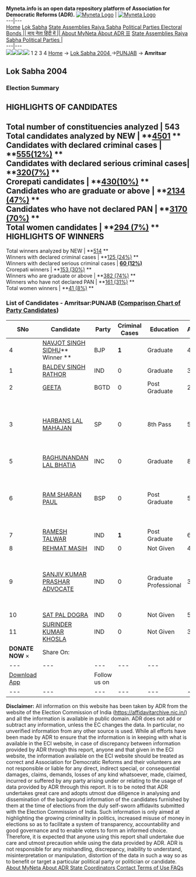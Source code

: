 **Myneta.info is an open data repository platform of Association for Democratic Reforms (ADR).**
[![Myneta Logo](https://www.myneta.info/lib/img/myneta-logo.png)](https://www.myneta.info/) | [![Myneta Logo](https://www.myneta.info/lib/img/adr-logo.png)](https://adrindia.org)  
---|---  
[Home](https://www.myneta.info/) [Lok Sabha](https://www.myneta.info/#ls "Lok Sabha") [ State Assemblies ](https://www.myneta.info/#sa "State Assemblies") [Rajya Sabha](https://www.myneta.info/#rs "Rajya Sabha") [Political Parties ](https://www.myneta.info/party "Political Parties") [ Electoral Bonds ](https://www.myneta.info/electoral_bonds "Electoral Bonds") [ || माय नेता हिंदी में || ](https://translate.google.co.in/translate?prev=hp&hl=en&js=y&u=www.myneta.info&sl=en&tl=hi&history_state0=) [ About MyNeta ](https://adrindia.org/content/about-myneta) [ About ADR ](https://adrindia.org/about-adr/who-we-are) [☰](javascript:void\(0\))
[ State Assemblies ](https://www.myneta.info/#sa "State Assemblies") [ Rajya Sabha ](https://www.myneta.info/#rs "Rajya Sabha") [ Political Parties ](https://www.myneta.info/party "Political Parties")
|   
---|---  
![](https://www.myneta.info/lib/img/banner/banner-1.png)![](https://www.myneta.info/lib/img/banner/banner-2.png)![](https://www.myneta.info/lib/img/banner/banner-3.png)![](https://www.myneta.info/lib/img/banner/banner-4.png)
1  2  3  4 
[Home](https://www.myneta.info/) → [Lok Sabha 2004 ](https://www.myneta.info/loksabha2004/)→[PUNJAB](https://www.myneta.info/loksabha2004/index.php?action=show_constituencies&state_id=19) → **Amritsar**
### 
## Lok Sabha 2004 
###  Election Summary 
HIGHLIGHTS OF CANDIDATES  
---  
Total number of constituencies analyzed |  543   
Total candidates analyzed by NEW | **[4501](https://www.myneta.info/loksabha2004/index.php?action=summary&subAction=candidates_analyzed&sort=candidate#summary) **  
Candidates with declared criminal cases | **[555(12%)](https://www.myneta.info/loksabha2004/index.php?action=summary&subAction=crime&sort=candidate#summary) **  
Candidates with declared serious criminal cases| **[320(7%)](https://www.myneta.info/loksabha2004/index.php?action=summary&subAction=serious_crime&sort=candidate#summary) **  
Crorepati candidates | **[430(10%)](https://www.myneta.info/loksabha2004/index.php?action=summary&subAction=crorepati&sort=candidate#summary) **  
Candidates who are graduate or above | **[2134 (47%)](https://www.myneta.info/loksabha2004/index.php?action=summary&subAction=education&sort=candidate#summary) **  
Candidates who have not declared PAN | **[3170 (70%)](https://www.myneta.info/loksabha2004/index.php?action=summary&subAction=without_pan&sort=candidate#summary) **  
Total women candidates | **[294 (7%)](https://www.myneta.info/loksabha2004/index.php?action=summary&subAction=women_candidate&sort=candidate#summary) **  
HIGHLIGHTS OF WINNERS  
---  
Total winners analyzed by NEW | **[514](https://www.myneta.info/loksabha2004/index.php?action=summary&subAction=winner_analyzed&sort=candidate#summary) **  
Winners with declared criminal cases | **[125 (24%)](https://www.myneta.info/loksabha2004/index.php?action=summary&subAction=winner_crime&sort=candidate#summary) **  
Winners with declared serious criminal cases | **[60 (12%)](https://www.myneta.info/loksabha2004/index.php?action=summary&subAction=winner_serious_crime&sort=candidate#summary)**  
Crorepati winners | **[153 (30%)](https://www.myneta.info/loksabha2004/index.php?action=summary&subAction=winner_crorepati&sort=candidate#summary) **  
Winners who are graduate or above | **[382 (74%)](https://www.myneta.info/loksabha2004/index.php?action=summary&subAction=winner_education&sort=candidate#summary) **  
Winners who have not declared PAN | **[161 (31%)](https://www.myneta.info/loksabha2004/index.php?action=summary&subAction=winner_without_pan&sort=candidate#summary) **  
Total women winners | **[41 (8%)](https://www.myneta.info/loksabha2004/index.php?action=summary&subAction=winner_women&sort=candidate#summary) **  
### List of Candidates - Amritsar:PUNJAB ([Comparison Chart of Party Candidates](https://www.myneta.info/loksabha2004/comparisonchart.php?constituency_id=338))
SNo | Candidate| Party| Criminal Cases| Education| Age| Total Assets| Liabilities  
---|---|---|---|---|---|---|---  
4  | [NAVJOT SINGH SIDHU](https://www.myneta.info/loksabha2004/candidate.php?candidate_id=2975)** Winner ** | BJP | **1** | Graduate| 41 | Rs 6,42,11,374 ~ 6 Crore+ | Rs 3,98,529 ~ 3 Lacs+  
1  | [BALDEV SINGH RATHOR](https://www.myneta.info/loksabha2004/candidate.php?candidate_id=2981) | IND | 0 | Graduate| 38 | Rs 4,60,000 ~ 4 Lacs+ | Rs 0 ~   
2  | [GEETA](https://www.myneta.info/loksabha2004/candidate.php?candidate_id=2985) | BGTD | 0 | Post Graduate| 28 | Nil | Rs 0 ~   
3  | [HARBANS LAL MAHAJAN](https://www.myneta.info/loksabha2004/candidate.php?candidate_id=2984) | SP | 0 | 8th Pass| 59 | ![](https://myneta.info/image_v2.php?myneta_folder=loksabha2004&candidate_id=2984&col=ta) | ![](https://myneta.info/image_v2.php?myneta_folder=loksabha2004&candidate_id=2984&col=lia)  
5  | [RAGHUNANDAN LAL BHATIA](https://www.myneta.info/loksabha2004/candidate.php?candidate_id=2976) | INC | 0 | Graduate| 83 | Rs 82,37,077 ~ 82 Lacs+ | Rs 0 ~   
6  | [RAM SHARAN PAUL](https://www.myneta.info/loksabha2004/candidate.php?candidate_id=2977) | BSP | 0 | Post Graduate| 55 | ![](https://myneta.info/image_v2.php?myneta_folder=loksabha2004&candidate_id=2977&col=ta) | ![](https://myneta.info/image_v2.php?myneta_folder=loksabha2004&candidate_id=2977&col=lia)  
7  | [RAMESH TALWAR](https://www.myneta.info/loksabha2004/candidate.php?candidate_id=2978) | IND | **1** | Post Graduate| 67 | Rs 3,17,15,878 ~ 3 Crore+ | Rs 0 ~   
8  | [REHMAT MASIH](https://www.myneta.info/loksabha2004/candidate.php?candidate_id=2979) | IND | 0 | Not Given| 44 | Rs 36,79,000 ~ 36 Lacs+ | Rs 0 ~   
9  | [SANJIV KUMAR PRASHAR ADVOCATE](https://www.myneta.info/loksabha2004/candidate.php?candidate_id=2983) | IND | 0 | Graduate Professional| 32 | ![](https://myneta.info/image_v2.php?myneta_folder=loksabha2004&candidate_id=2983&col=ta) | ![](https://myneta.info/image_v2.php?myneta_folder=loksabha2004&candidate_id=2983&col=lia)  
10  | [SAT PAL DOGRA](https://www.myneta.info/loksabha2004/candidate.php?candidate_id=2982) | IND | 0 | Not Given| 52 | Rs 8,523 ~ 8 Thou+ | Rs 0 ~   
11  | [SURINDER KUMAR KHOSLA](https://www.myneta.info/loksabha2004/candidate.php?candidate_id=2980) | IND | 0 | Not Given| 36 | Rs 55,000 ~ 55 Thou+ | Rs 0 ~   
|  **DONATE NOW** × |  Share On:  | [](https://api.whatsapp.com/send?text=https%3A%2F%2Fmyneta.info%2Fpunjab2022%2Findex.php%3Faction%3Dshow_constituencies%26state_id%3D19) | [](https://www.facebook.com/sharer/sharer.php?u=https%3A%2F%2Fmyneta.info%2Fpunjab2022%2Findex.php%3Faction%3Dshow_constituencies%26state_id%3D19) | [](https://twitter.com/share?url=https%3A%2F%2Fmyneta.info%2Fpunjab2022%2Findex.php%3Faction%3Dshow_constituencies%26state_id%3D19)  
---|---|---|---|---  
| [ Download App ](https://play.google.com/store/apps/details?id=com.webrosoft.myneta1&pcampaignid=pcampaignidMKT-Other-global-all-co-prtnr-py-PartBadge-Mar2515-1) | [](https://play.google.com/store/apps/details?id=com.webrosoft.myneta1&pcampaignid=pcampaignidMKT-Other-global-all-co-prtnr-py-PartBadge-Mar2515-1) |  Follow us on  | [](https://www.facebook.com/adrindia.org/) | [](https://twitter.com/adrspeaks) | [](https://groups.google.com/g/national-election-watch?hl=en&pli=1) | [](https://www.instagram.com/adrspeaks/) | [](https://www.youtube.com/user/adrspeaks) | [](https://sharechat.com/profile/adrspeaks)  
---|---|---|---|---|---|---|---|---  
**Disclaimer:** All information on this website has been taken by ADR from the website of the Election Commission of India (https://affidavitarchive.nic.in/) and all the information is available in public domain. ADR does not add or subtract any information, unless the EC changes the data. In particular, no unverified information from any other source is used. While all efforts have been made by ADR to ensure that the information is in keeping with what is available in the ECI website, in case of discrepancy between information provided by ADR through this report, anyone and that given in the ECI website, the information available on the ECI website should be treated as correct and Association for Democratic Reforms and their volunteers are not responsible or liable for any direct, indirect special, or consequential damages, claims, demands, losses of any kind whatsoever, made, claimed, incurred or suffered by any party arising under or relating to the usage of data provided by ADR through this report. It is to be noted that ADR undertakes great care and adopts utmost due diligence in analysing and dissemination of the background information of the candidates furnished by them at the time of elections from the duly self-sworn affidavits submitted with the Election Commission of India. Such information is only aimed at highlighting the growing criminality in politics, increased misuse of money in elections so as to facilitate a system of transparency, accountability and good governance and to enable voters to form an informed choice. Therefore, it is expected that anyone using this report shall undertake due care and utmost precaution while using the data provided by ADR. ADR is not responsible for any mishandling, discrepancy, inability to understand, misinterpretation or manipulation, distortion of the data in such a way so as to benefit or target a particular political party or politician or candidate. 
[ About MyNeta ](https://adrindia.org/content/about-myneta) [ About ADR ](https://adrindia.org/about-adr/who-we-are) [ State Coordinators ](https://adrindia.org/about-adr/state-coordinators) [ Contact ](https://adrindia.org/contact-us) [ Terms of Use ](https://adrindia.org/content/adr-terms-use) [ FAQs ](https://adrindia.org/content/faqs)
